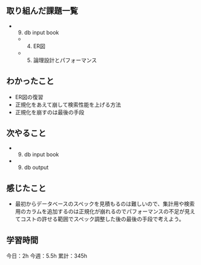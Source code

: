 ## 取り組んだ課題一覧

- 9. db input book
  - 4. ER図
  - 5. 論理設計とパフォーマンス

## わかったこと

- ER図の復習
- 正規化をあえて崩して検索性能を上げる方法
- 正規化を崩すのは最後の手段

## 次やること

- 9. db input book
- 9. db output

## 感じたこと

- 最初からデータベースのスペックを見積もるのは難しいので、集計用や検索用のカラムを追加するのは正規化が崩れるのでパフォーマンスの不足が見えてコストの許せる範囲でスペック調整した後の最後の手段で考えよう。

## 学習時間

今日：2h
今週：5.5h
累計：345h
